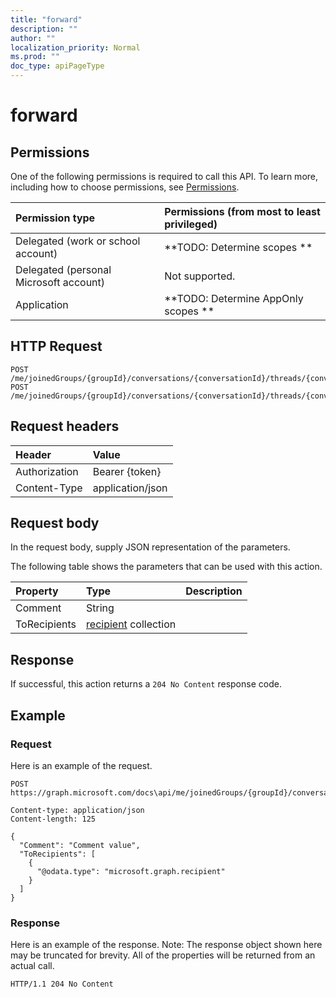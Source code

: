 ```yaml
---
title: "forward"
description: ""
author: ""
localization_priority: Normal
ms.prod: ""
doc_type: apiPageType
---
```


# forward



## Permissions
One of the following permissions is required to call this API. To learn more, including how to choose permissions, see [Permissions](/concepts/permissions-reference.md).

|Permission type|Permissions (from most to least privileged)|
|:---|:---|
|Delegated (work or school account)|**TODO: Determine scopes **|
|Delegated (personal Microsoft account)|Not supported.|
|Application|**TODO: Determine AppOnly scopes **|

## HTTP Request
<!-- {
  "blockType": "ignored"
}
-->
``` http
POST /me/joinedGroups/{groupId}/conversations/{conversationId}/threads/{conversationThreadId}/posts/{postId}/forward
POST /me/joinedGroups/{groupId}/conversations/{conversationId}/threads/{conversationThreadId}/posts/{postId}/inReplyTo/forward
```

## Request headers
|Header|Value|
|:---|:---|
|Authorization|Bearer {token}|
|Content-Type|application/json|

## Request body
In the request body, supply JSON representation of the parameters.

The following table shows the parameters that can be used with this action.

|Property|Type|Description|
|:---|:---|:---|
|Comment|String||
|ToRecipients|[recipient](../resources/recipient.md) collection||



## Response
If successful, this action returns a `204 No Content` response code.

## Example

### Request
Here is an example of the request.
<!-- {
  "blockType": "request",
  "name": "post_forward"
}
-->
``` http
POST https://graph.microsoft.com/docs\api/me/joinedGroups/{groupId}/conversations/{conversationId}/threads/{conversationThreadId}/posts/{postId}/forward

Content-type: application/json
Content-length: 125

{
  "Comment": "Comment value",
  "ToRecipients": [
    {
      "@odata.type": "microsoft.graph.recipient"
    }
  ]
}
```

### Response
Here is an example of the response. Note: The response object shown here may be truncated for brevity. All of the properties will be returned from an actual call.
<!-- {
  "blockType": "response",
  "truncated": true
}
-->
``` http
HTTP/1.1 204 No Content
```

